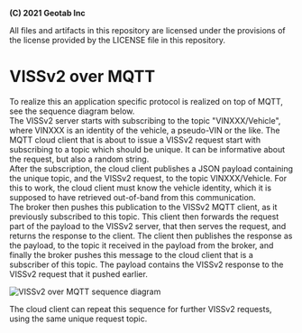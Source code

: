 **(C) 2021 Geotab Inc**<br>

All files and artifacts in this repository are licensed under the provisions of the license provided by the LICENSE file in this repository.

# VISSv2 over MQTT
To realize this an application specific protocol is realized on top of MQTT, see the sequence diagram below.<br>
The VISSv2 server starts with subscribing to the topic "VINXXX/Vehicle", where VINXXX is an identity of the vehicle, a pseudo-VIN or the like. 
The MQTT cloud client that is about to issue a VISSv2 request start with subscribing to a topic which should be unique. It can be informative about the request, but also a random string.<br>
After the subscription, the cloud client publishes a JSON payload containing the unique topic, and the VISSv2 request, to the topic VINXXX/Vehicle. For this to work, the cloud client must know the vehicle identity, which it is supposed to have retrieved out-of-band from this communication.<br>
The broker then pushes this publication to the VISSv2 MQTT client, as it previously subscribed to this topic. This client then forwards the request part of the payload to the VISSv2 server, that then serves the request, and returns the response to the client. The client then publishes the response as the payload, to the topic it received in the payload from the broker, and finally the broker pushes this message to the cloud client that is a subscriber of this topic. The payload contains the VISSv2 response to the VISSv2 request that it pushed earlier.

![VISSv2 over MQTT sequence diagram](../../pics/mqtt_vissv2_protocol.jpg?raw=true)<br>

The cloud client can repeat this sequence for further VISSv2 requests, using the same unique request topic. 

